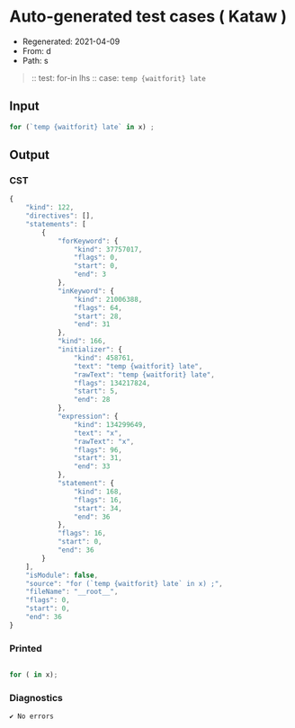 # Auto-generated test cases ( Kataw )
- Regenerated: 2021-04-09
- From: d
- Path: s
> :: test: for-in lhs
> :: case: `temp {waitforit} late`
## Input

`````js
for (`temp {waitforit} late` in x) ;
`````

## Output

### CST

```javascript
{
    "kind": 122,
    "directives": [],
    "statements": [
        {
            "forKeyword": {
                "kind": 37757017,
                "flags": 0,
                "start": 0,
                "end": 3
            },
            "inKeyword": {
                "kind": 21006388,
                "flags": 64,
                "start": 28,
                "end": 31
            },
            "kind": 166,
            "initializer": {
                "kind": 458761,
                "text": "temp {waitforit} late",
                "rawText": "temp {waitforit} late",
                "flags": 134217824,
                "start": 5,
                "end": 28
            },
            "expression": {
                "kind": 134299649,
                "text": "x",
                "rawText": "x",
                "flags": 96,
                "start": 31,
                "end": 33
            },
            "statement": {
                "kind": 168,
                "flags": 16,
                "start": 34,
                "end": 36
            },
            "flags": 16,
            "start": 0,
            "end": 36
        }
    ],
    "isModule": false,
    "source": "for (`temp {waitforit} late` in x) ;",
    "fileName": "__root__",
    "flags": 0,
    "start": 0,
    "end": 36
}
```

### Printed

```javascript

for ( in x);
```

### Diagnostics

```javascript
✔ No errors
```

